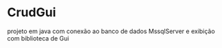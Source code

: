 # CrudGui
projeto em java com conexão 
ao banco de dados MssqlServer
e exibição com biblioteca de Gui
